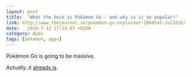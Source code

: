 ```yaml
---
layout: post
title:  "What the heck is Pokémon Go - and why is it so popular?"
link: http://www.thejournal.ie/pokemon-go-explainer-2868145-Jul2016/
date:   2016-7-12 17:14:07 +0100
category: Apps
tags: [pokemon, apps]
---
```


Pokémon Go is going to be massive. 

Actually..it [already is][pokestories].

[pokestories]:https://www.macstories.net/news/pokemon-gos-spectacular-launch/